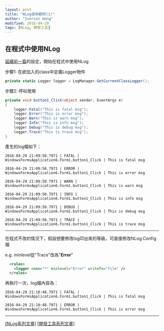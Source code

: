 ```yaml
---
layout: post
title: "NLog使用範例(1)"
author: "Iverson Hong"
modified: 2016-04-29
tags: [NLog, 開發工具]
---
```


## 在程式中使用NLog ##

[延續前一篇](http://iverson127.github.io/NLog_Config/)的設定，開始在程式中使用NLog

步驟1: 在欲加入的class中定義Logger物件

~~~csharp
private static Logger logger = LogManager.GetCurrentClassLogger();
~~~

步驟2: 呼叫使用

~~~csharp
private void button1_Click(object sender, EventArgs e)
{
    logger.Fatal("This is fatal msg");
    logger.Error("This is error msg");
    logger.Warn("This is warn msg");
    logger.Info("This is info msg");
    logger.Debug("This is debug msg");
    logger.Trace("This is trace msg");
}
~~~

產生的log檔如下：

    2016-04-29 21:09:50.7971 | FATAL | WindowsFormsApplication6.Form1.button1_Click | This is fatal msg  
    
    2016-04-29 21:09:50.7971 | ERROR | WindowsFormsApplication6.Form1.button1_Click | This is error msg  
    
    2016-04-29 21:09:50.7971 | WARN | WindowsFormsApplication6.Form1.button1_Click | This is warn msg  
    
    2016-04-29 21:09:50.7971 | INFO | WindowsFormsApplication6.Form1.button1_Click | This is info msg  
    
    2016-04-29 21:09:50.7971 | DEBUG | WindowsFormsApplication6.Form1.button1_Click | This is debug msg  
    
    2016-04-29 21:09:50.7971 | TRACE | WindowsFormsApplication6.Form1.button1_Click | This is trace msg  

----------

在程式不改的情況下，假設想要修改log印出來的等級，可直接修改NLog.Config檔

e.g. minlevel從"Trace"改為"**Error**"

~~~xml
  <rules>
    <logger name="*" minlevel="Error" writeTo="file" />
  </rules>
~~~

再執行一次，log檔內容為：

    2016-04-29 21:10:48.7971 | FATAL | WindowsFormsApplication6.Form1.button1_Click | This is fatal msg  
    
    2016-04-29 21:10:48.7971 | ERROR | WindowsFormsApplication6.Form1.button1_Click | This is error msg  
    
----------

[[NLog系列文章]](http://iverson127.github.io/tags/#NLog)
[[開發工具系列文章]](http://iverson127.github.io/tags/#開發工具)